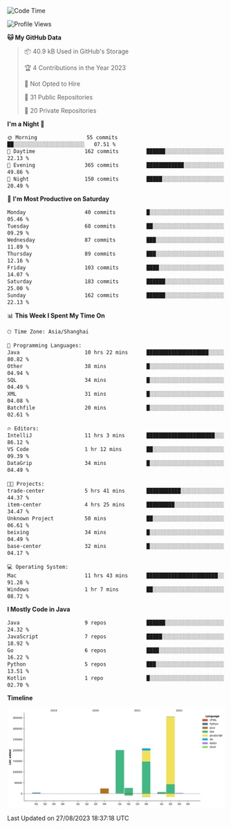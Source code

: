 <!--START_SECTION:waka-->
![Code Time](http://img.shields.io/badge/Code%20Time-2%2C025%20hrs%2045%20mins-blue)

![Profile Views](http://img.shields.io/badge/Profile%20Views-0-blue)

**🐱 My GitHub Data** 

> 📦 40.9 kB Used in GitHub's Storage 
 > 
> 🏆 4 Contributions in the Year 2023
 > 
> 🚫 Not Opted to Hire
 > 
> 📜 31 Public Repositories 
 > 
> 🔑 20 Private Repositories 
 > 
**I'm a Night 🦉** 

```text
🌞 Morning                55 commits          ██░░░░░░░░░░░░░░░░░░░░░░░   07.51 % 
🌆 Daytime                162 commits         ██████░░░░░░░░░░░░░░░░░░░   22.13 % 
🌃 Evening                365 commits         ████████████░░░░░░░░░░░░░   49.86 % 
🌙 Night                  150 commits         █████░░░░░░░░░░░░░░░░░░░░   20.49 % 
```
📅 **I'm Most Productive on Saturday** 

```text
Monday                   40 commits          █░░░░░░░░░░░░░░░░░░░░░░░░   05.46 % 
Tuesday                  68 commits          ██░░░░░░░░░░░░░░░░░░░░░░░   09.29 % 
Wednesday                87 commits          ███░░░░░░░░░░░░░░░░░░░░░░   11.89 % 
Thursday                 89 commits          ███░░░░░░░░░░░░░░░░░░░░░░   12.16 % 
Friday                   103 commits         ████░░░░░░░░░░░░░░░░░░░░░   14.07 % 
Saturday                 183 commits         ██████░░░░░░░░░░░░░░░░░░░   25.00 % 
Sunday                   162 commits         ██████░░░░░░░░░░░░░░░░░░░   22.13 % 
```


📊 **This Week I Spent My Time On** 

```text
🕑︎ Time Zone: Asia/Shanghai

💬 Programming Languages: 
Java                     10 hrs 22 mins      ████████████████████░░░░░   80.82 % 
Other                    38 mins             █░░░░░░░░░░░░░░░░░░░░░░░░   04.94 % 
SQL                      34 mins             █░░░░░░░░░░░░░░░░░░░░░░░░   04.49 % 
XML                      31 mins             █░░░░░░░░░░░░░░░░░░░░░░░░   04.08 % 
Batchfile                20 mins             █░░░░░░░░░░░░░░░░░░░░░░░░   02.61 % 

🔥 Editors: 
IntelliJ                 11 hrs 3 mins       ██████████████████████░░░   86.12 % 
VS Code                  1 hr 12 mins        ██░░░░░░░░░░░░░░░░░░░░░░░   09.39 % 
DataGrip                 34 mins             █░░░░░░░░░░░░░░░░░░░░░░░░   04.49 % 

🐱‍💻 Projects: 
trade-center             5 hrs 41 mins       ███████████░░░░░░░░░░░░░░   44.37 % 
item-center              4 hrs 25 mins       █████████░░░░░░░░░░░░░░░░   34.47 % 
Unknown Project          50 mins             ██░░░░░░░░░░░░░░░░░░░░░░░   06.61 % 
beixing                  34 mins             █░░░░░░░░░░░░░░░░░░░░░░░░   04.49 % 
base-center              32 mins             █░░░░░░░░░░░░░░░░░░░░░░░░   04.17 % 

💻 Operating System: 
Mac                      11 hrs 43 mins      ███████████████████████░░   91.28 % 
Windows                  1 hr 7 mins         ██░░░░░░░░░░░░░░░░░░░░░░░   08.72 % 
```

**I Mostly Code in Java** 

```text
Java                     9 repos             ██████░░░░░░░░░░░░░░░░░░░   24.32 % 
JavaScript               7 repos             █████░░░░░░░░░░░░░░░░░░░░   18.92 % 
Go                       6 repos             ████░░░░░░░░░░░░░░░░░░░░░   16.22 % 
Python                   5 repos             ███░░░░░░░░░░░░░░░░░░░░░░   13.51 % 
Kotlin                   1 repo              █░░░░░░░░░░░░░░░░░░░░░░░░   02.70 % 
```



**Timeline**

![Lines of Code chart](https://raw.githubusercontent.com/youtiaoguagua/youtiaoguagua/master/assets/bar_graph.png)


 Last Updated on 27/08/2023 18:37:18 UTC
<!--END_SECTION:waka-->